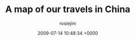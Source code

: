 ---
blog: travel
date: 2009-07-14 10:48:34 +0000
title: "A map of our travels in China"
author: rosiejim
permalink: /china-2009/three-nations/a-map-of-our-travels-in-china/
---